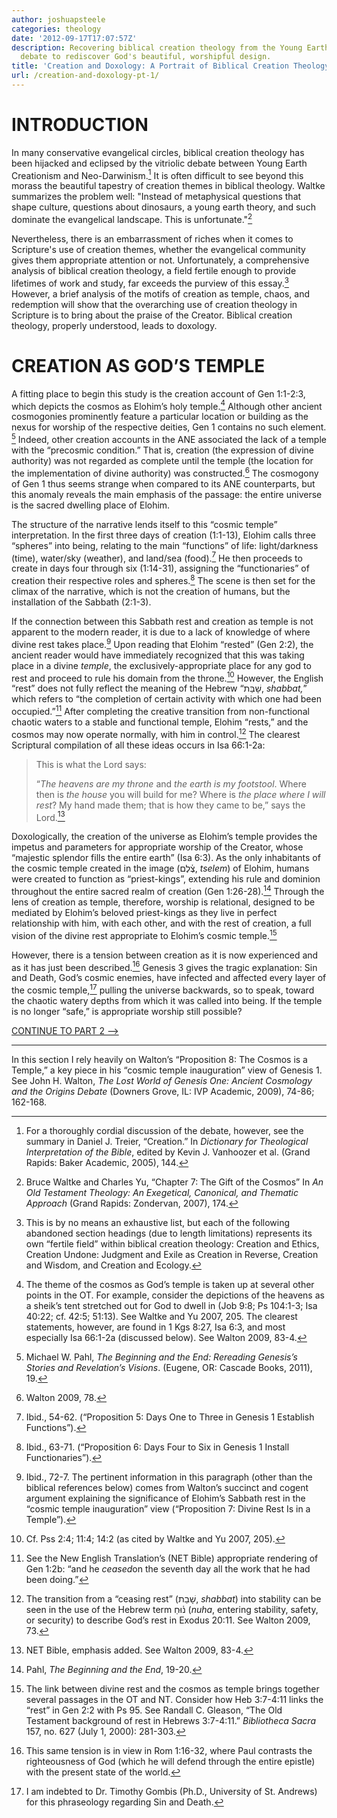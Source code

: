 ```yaml
---
author: joshuapsteele
categories: theology
date: '2012-09-17T17:07:57Z'
description: Recovering biblical creation theology from the Young Earth vs. Neo-Darwinism
  debate to rediscover God's beautiful, worshipful design.
title: 'Creation and Doxology: A Portrait of Biblical Creation Theology (pt. 1)'
url: /creation-and-doxology-pt-1/
---
```


# INTRODUCTION

In many conservative evangelical circles, biblical creation theology has been hijacked and eclipsed by the vitriolic debate between Young Earth Creationism and Neo-Darwinism.[^1] It is often difficult to see beyond this morass the beautiful tapestry of creation themes in biblical theology. Waltke summarizes the problem well: "Instead of metaphysical questions that shape culture, questions about dinosaurs, a young earth theory, and such dominate the evangelical landscape. This is unfortunate."[^2] 

Nevertheless, there is an embarrassment of riches when it comes to Scripture's use of creation themes, whether the evangelical community gives them appropriate attention or not. Unfortunately, a comprehensive analysis of biblical creation theology, a field fertile enough to provide lifetimes of work and study, far exceeds the purview of this essay.[^3] However, a brief analysis of the motifs of creation as temple, chaos, and redemption will show that the overarching use of creation theology in Scripture is to bring about the praise of the Creator. Biblical creation theology, properly understood, leads to doxology.

# CREATION AS GOD’S TEMPLE

  
A fitting place to begin this study is the creation account of Gen 1:1-2:3, which depicts the cosmos as Elohim’s holy temple.[^4] Although other ancient cosmogonies prominently feature a particular location or building as the nexus for worship of the respective deities, Gen 1 contains no such element. [^5] Indeed, other creation accounts in the ANE associated the lack of a temple with the “precosmic condition.” That is, creation (the expression of divine authority) was not regarded as complete until the temple (the location for the implementation of divine authority) was constructed.[^6] The cosmogony of Gen 1 thus seems strange when compared to its ANE counterparts, but this anomaly reveals the main emphasis of the passage: the entire universe is the sacred dwelling place of Elohim.

The structure of the narrative lends itself to this “cosmic temple” interpretation. In the first three days of creation (1:1-13), Elohim calls three “spheres” into being, relating to the main “functions” of life: light/darkness (time), water/sky (weather), and land/sea (food).[^7] He then proceeds to create in days four through six (1:14-31), assigning the “functionaries” of creation their respective roles and spheres.[^8] The scene is then set for the climax of the narrative, which is not the creation of humans, but the installation of the Sabbath (2:1-3).

If the connection between this Sabbath rest and creation as temple is not apparent to the modern reader, it is due to a lack of knowledge of where divine rest takes place.[^9] Upon reading that Elohim “rested” (Gen 2:2), the ancient reader would have immediately recognized that this was taking place in a divine *temple*, the exclusively-appropriate place for any god to rest and proceed to rule his domain from the throne.[^10] However, the English “rest” does not fully reflect the meaning of the Hebrew “שָׁבַּת, *shabbat,*” which refers to “the completion of certain activity with which one had been occupied.”[^11] After completing the creative transition from non-functional chaotic waters to a stable and functional temple, Elohim “rests,” and the cosmos may now operate normally, with him in control.[^12] The clearest Scriptural compilation of all these ideas occurs in Isa 66:1-2a:

> This is what the Lord says:
> 
> “*The heavens are my throne* and *the earth is my footstool*. Where then is *the house* you will build for me? Where is *the place where I will* *rest*? My hand made them; that is how they came to be,” says the Lord.[^13]

Doxologically, the creation of the universe as Elohim’s temple provides the impetus and parameters for appropriate worship of the Creator, whose “majestic splendor fills the entire earth” (Isa 6:3). As the only inhabitants of the cosmic temple created in the image (צֶ֫לֶם, *tselem*) of Elohim, humans were created to function as “priest-kings”, extending his rule and dominion throughout the entire sacred realm of creation (Gen 1:26-28).[^14] Through the lens of creation as temple, therefore, worship is relational, designed to be mediated by Elohim’s beloved priest-kings as they live in perfect relationship with him, with each other, and with the rest of creation, a full vision of the divine rest appropriate to Elohim’s cosmic temple.[^15]

However, there is a tension between creation as it is now experienced and as it has just been described.[^16] Genesis 3 gives the tragic explanation: Sin and Death, God’s cosmic enemies, have infected and affected every layer of the cosmic temple,[^17] pulling the universe backwards, so to speak, toward the chaotic watery depths from which it was called into being. If the temple is no longer “safe,” is appropriate worship still possible?

[CONTINUE TO PART 2 –&gt;](https://joshuapsteele.com/2012/09/17/creation-and-doxology-pt-2/ "Creation and Doxology (pt. 2)")

---

[^1]: For a thoroughly cordial discussion of the debate, however, see the summary in Daniel J. Treier, “Creation.” In *Dictionary for Theological Interpretation of the Bible*, edited by Kevin J. Vanhoozer et al. (Grand Rapids: Baker Academic, 2005), 144.

[^2]:Bruce Waltke and Charles Yu, “Chapter 7: The Gift of the Cosmos” In *An Old Testament Theology: An Exegetical, Canonical, and Thematic Approach* (Grand Rapids: Zondervan, 2007), 174.

[^3]: This is by no means an exhaustive list, but each of the following abandoned section headings (due to length limitations) represents its own “fertile field” within biblical creation theology: Creation and Ethics, Creation Undone: Judgment and Exile as Creation in Reverse, Creation and Wisdom, and Creation and Ecology.

[^4]: The theme of the cosmos as God’s temple is taken up at several other points in the OT. For example, consider the depictions of the heavens as a sheik’s tent stretched out for God to dwell in (Job 9:8; Ps 104:1-3; Isa 40:22; cf. 42:5; 51:13). See Waltke and Yu 2007, 205. The clearest statements, however, are found in 1 Kgs 8:27, Isa 6:3, and most especially Isa 66:1-2a (discussed below). See Walton 2009, 83-4.

In this section I rely heavily on Walton’s “Proposition 8: The Cosmos is a Temple,” a key piece in his “cosmic temple inauguration” view of Genesis 1. See John H. Walton, *The Lost World of Genesis One: Ancient Cosmology and the Origins Debate* (Downers Grove, IL: IVP Academic, 2009), 74-86; 162-168.

[^5]: Michael W. Pahl, *The Beginning and the End: Rereading Genesis’s Stories and Revelation’s Visions*. (Eugene, OR: Cascade Books, 2011), 19.

[^6]: Walton 2009, 78.

[^7]: Ibid., 54-62. (“Proposition 5: Days One to Three in Genesis 1 Establish Functions”).

[^8]: Ibid., 63-71. (“Proposition 6: Days Four to Six in Genesis 1 Install Functionaries”).

[^9]: Ibid., 72-7. The pertinent information in this paragraph (other than the biblical references below) comes from Walton’s succinct and cogent argument explaining the significance of Elohim’s Sabbath rest in the “cosmic temple inauguration” view (“Proposition 7: Divine Rest Is in a Temple”).

[^10]: Cf. Pss 2:4; 11:4; 14:2 (as cited by Waltke and Yu 2007, 205).

[^11]: See the New English Translation’s (NET Bible) appropriate rendering of Gen 1:2b: “and he *ceased*on the seventh day all the work that he had been doing.”

[^12]: The transition from a “ceasing rest” (שָׁבַת, *shabbat*) into stability can be seen in the use of the Hebrew term נ֫וּחַ (*nuha*, entering stability, safety, or security) to describe God’s rest in Exodus 20:11. See Walton 2009, 73.

[^13]: NET Bible, emphasis added. See Walton 2009, 83-4.

[^14]: Pahl, *The Beginning and the End*, 19-20.

[^15]: The link between divine rest and the cosmos as temple brings together several passages in the OT and NT. Consider how Heb 3:7-4:11 links the “rest” in Gen 2:2 with Ps 95. See Randall C. Gleason, “The Old Testament background of rest in Hebrews 3:7-4:11.” *Bibliotheca Sacra* 157, no. 627 (July 1, 2000): 281-303.

[^16]: This same tension is in view in Rom 1:16-32, where Paul contrasts the righteousness of God (which he will defend through the entire epistle) with the present state of the world.

[^17]: I am indebted to Dr. Timothy Gombis (Ph.D., University of St. Andrews) for this phraseology regarding Sin and Death.

